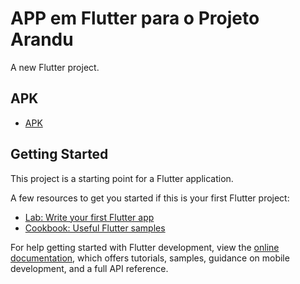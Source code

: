 # APP em Flutter para o Projeto Arandu

A new Flutter project.
## APK

- [APK](https://drive.google.com/file/d/1Onw1dsXU3rjpezBIfxpIiuR0Qq4BxE3D/view?usp=drive_link)

## Getting Started

This project is a starting point for a Flutter application.

A few resources to get you started if this is your first Flutter project:

- [Lab: Write your first Flutter app](https://docs.flutter.dev/get-started/codelab)
- [Cookbook: Useful Flutter samples](https://docs.flutter.dev/cookbook)

For help getting started with Flutter development, view the
[online documentation](https://docs.flutter.dev/), which offers tutorials,
samples, guidance on mobile development, and a full API reference.
